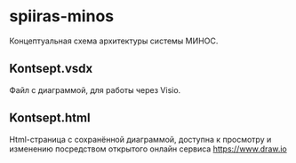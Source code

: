 # spiiras-minos

Концептуальная схема архитектуры системы МИНОС.

## Kontsept.vsdx

Файл с диаграммой, для работы через Visio.

## Kontsept.html

Html-страница с сохранённой диаграммой, доступна к просмотру и изменению посредством открытого онлайн сервиса https://www.draw.io

